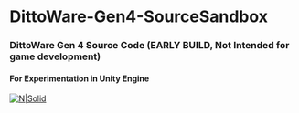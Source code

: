 # DittoWare-Gen4-SourceSandbox
### DittoWare Gen 4 Source Code (EARLY BUILD, Not Intended for game development)
#### For Experimentation in Unity Engine
[![N|Solid](https://i.imgur.com/eaSt0FS.png)](http://max-dimby.net/index.php/dittoware/)
